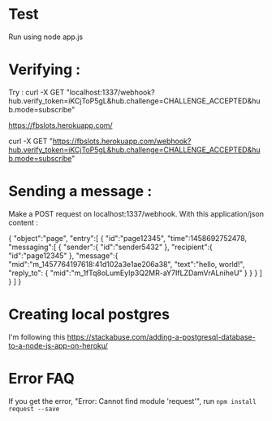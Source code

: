 # Test
Run using node app.js

# Verifying : 

Try : curl -X GET "localhost:1337/webhook?hub.verify_token=iKCjToP5gL&hub.challenge=CHALLENGE_ACCEPTED&hub.mode=subscribe"

https://fbslots.herokuapp.com/

curl -X GET "https://fbslots.herokuapp.com/webhook?hub.verify_token=iKCjToP5gL&hub.challenge=CHALLENGE_ACCEPTED&hub.mode=subscribe"

# Sending a message  : 


Make a POST request on localhost:1337/webhook. 
With this application/json content  :

{
  "object":"page",
  "entry":[
    {
      "id":"page12345",
      "time":1458692752478,
      "messaging":[
        {
          "sender":{
            "id":"sender5432"
          },
          "recipient":{
            "id":"page12345"
          },
		  "message":{
			    "mid":"m_1457764197618:41d102a3e1ae206a38",
			    "text":"hello, world!",
			    "reply_to": {
			      "mid":"m_1fTq8oLumEyIp3Q2MR-aY7IfLZDamVrALniheU"
			    }
			  }
	      }
      ]
    }
  ]
}

# Creating local postgres

I'm following this https://stackabuse.com/adding-a-postgresql-database-to-a-node-js-app-on-heroku/

# Error FAQ 

If you get the error, "Error: Cannot find module 'request'", run `npm install request --save`
